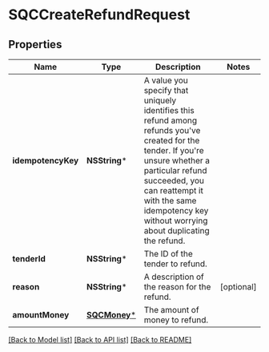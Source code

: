 # SQCCreateRefundRequest

## Properties
Name | Type | Description | Notes
------------ | ------------- | ------------- | -------------
**idempotencyKey** | **NSString*** | A value you specify that uniquely identifies this refund among refunds you&#39;ve created for the tender.  If you&#39;re unsure whether a particular refund succeeded, you can reattempt it with the same idempotency key without worrying about duplicating the refund. | 
**tenderId** | **NSString*** | The ID of the tender to refund. | 
**reason** | **NSString*** | A description of the reason for the refund. | [optional] 
**amountMoney** | [**SQCMoney***](SQCMoney.md) | The amount of money to refund. | 

[[Back to Model list]](../README.md#documentation-for-models) [[Back to API list]](../README.md#documentation-for-api-endpoints) [[Back to README]](../README.md)


